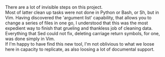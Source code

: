 There are a lot of invisible steps on this project.  
Most of latter clean up tasks were not done in Python or Bash, or Sh, but in
Vim. Having discovered the 'argument list' capability, that allows you to change
a series of files in one go, I understood that this was the most expedient way
to finish that grueling and thankless job of cleaning data.  
Everything that Sed could not fix, deleting carriage return symbols, for one,
was done simply in Vim.  
If I'm happy to have find this new tool, I'm not oblivious to what we loose here
in capacity to replicate, as also loosing a lot of documental support.  

